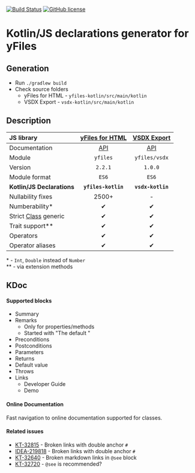 [![Build Status](https://travis-ci.org/turansky/yfiles-kotlin.svg?branch=master)](https://travis-ci.org/turansky/yfiles-kotlin)
[![GitHub license](https://img.shields.io/badge/license-Apache%20License%202.0-blue.svg?style=flat)](https://www.apache.org/licenses/LICENSE-2.0)

# Kotlin/JS declarations generator for yFiles

## Generation
* Run `./gradlew build`
* Check source folders
  * yFiles for HTML - `yfiles-kotlin/src/main/kotlin`
  * VSDX Export - `vsdx-kotlin/src/main/kotlin`
  
## Description
| JS library                  | [yFiles for HTML][11] | [VSDX Export][21] |
| :---                        |         :---:         |      :---:        |
| Documentation               |        [API][12]      |     [API][22]     |
| Module                      |        `yfiles`       |   `yfiles/vsdx`   |
| Version                     |         `2.2.1`       |      `1.0.0`      |
| Module format               |         `ES6`         |       `ES6`       |
| **Kotlin/JS Declarations**  |  **`yfiles-kotlin`**  | **`vsdx-kotlin`** |
| Nullability fixes           |         2500+         |         -         |
| Numberability*              |           ✔           |         ✔         |
| Strict [Class][31] generic  |           ✔           |         ✔         |
| Trait support**             |           ✔           |         ✔         |
| Operators                   |           ✔           |         ✔         |
| Operator aliases            |           ✔           |         ✔         |

\* - `Int`, `Double` instead of `Number`<br>
\** - via extension methods

## KDoc
#### Supported blocks
* Summary
* Remarks
  * Only for properties/methods
  * Started with "The default "
* Preconditions
* Postconditions
* Parameters
* Returns
* Default value
* Throws
* Links
  * Developer Guide
  * Demo

#### Online Documentation
Fast navigation to online documentation supported for classes.

#### Related issues
* [KT-32815](https://youtrack.jetbrains.com/issue/KT-32815) - Broken links with double anchor `#`
* [IDEA-219818](https://youtrack.jetbrains.com/issue/IDEA-219818) - Broken links with double anchor `#`
* [KT-32640](https://youtrack.jetbrains.com/issue/KT-32640) - Broken markdown links in `@see` block
* [KT-32720](https://youtrack.jetbrains.com/issue/KT-32720) - `@see` is recommended?

[11]: https://www.yworks.com/products/yfiles-for-html
[12]: http://docs.yworks.com/yfileshtml/

[21]: https://www.yworks.com/products/yfiles-for-html/vsdx-export
[22]: https://docs.yworks.com/vsdx-html/

[31]: https://docs.yworks.com/yfileshtml/#/api/Class